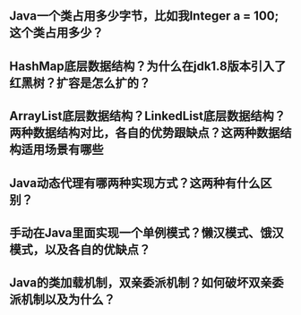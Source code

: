 ## Java一个类占用多少字节，比如我Integer a = 100; 这个类占用多少？

## HashMap底层数据结构？为什么在jdk1.8版本引入了红黑树？扩容是怎么扩的？

## ArrayList底层数据结构？LinkedList底层数据结构？两种数据结构对比，各自的优势跟缺点？这两种数据结构适用场景有哪些

## Java动态代理有哪两种实现方式？这两种有什么区别？

## 手动在Java里面实现一个单例模式？懒汉模式、饿汉模式，以及各自的优缺点？

## Java的类加载机制，双亲委派机制？如何破坏双亲委派机制以及为什么？

